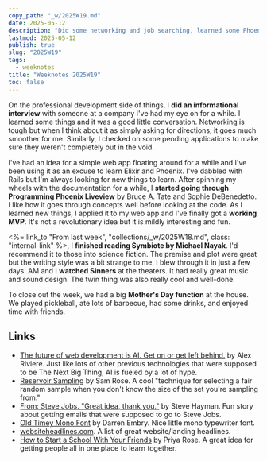 ```yaml
---
copy_path: "_w/2025W19.md"
date: 2025-05-12
description: "Did some networking and job searching, learned some Phoenix and Elixir, and had a party. Weeknotes for the 19th week of the year 2025."
lastmod: 2025-05-12
publish: true
slug: "2025W19"
tags:
  - weeknotes
title: "Weeknotes 2025W19"
toc: false
---
```


On the professional development side of things, I **did an informational interview** with someone at a company I've had my eye on for a while. I learned some things and it was a good little conversation. Networking is tough but when I think about it as simply asking for directions, it goes much smoother for me. Similarly, I checked on some pending applications to make sure they weren't completely out in the void.

I've had an idea for a simple web app floating around for a while and I've been using it as an excuse to learn Elixir and Phoenix. I've dabbled with Rails but I'm always looking for new things to learn. After spinning my wheels with the documentation for a while, I **started going through Programming Phoenix Liveview** by Bruce A. Tate and Sophie DeBenedetto. I like how it goes through concepts well before looking at the code. As I learned new things, I applied it to my web app and I've finally got a **working MVP**. It's not a revolutionary idea but it is mildly interesting and fun.

<%= link_to "From last week", "collections/_w/2025W18.md", class: "internal-link" %>, I **finished reading Symbiote by Michael Nayak**. I'd recommend it to those into science fiction. The premise and plot were great but the writing style was a bit strange to me. I blew through it in just a few days. AM and I **watched Sinners** at the theaters. It had really great music and sound design. The twin thing was also really cool and well-done. 

To close out the week, we had a big **Mother's Day function** at the house. We played pickleball, ate lots of barbecue, had some drinks, and enjoyed time with friends.

## Links

- [The future of web development is AI. Get on or get left behind.](https://alex.party/posts/2025-05-05-the-future-of-web-development-is-ai-get-on-or-get-left-behind/) by Alex Riviere. Just like lots of other previous technologies that were supposed to be The Next Big Thing, AI is fueled by a lot of hype.
- [Reservoir Sampling](https://samwho.dev/reservoir-sampling/) by Sam Rose. A cool "technique for selecting a fair random sample when you don't know the size of the set you're sampling from."
- [From: Steve Jobs. "Great idea, thank you."](https://blog.hayman.net/2025/05/06/from-steve-jobs-great-idea.html) by Steve Hayman. Fun story about getting emails that were supposed to go to Steve Jobs.
- [Old Timey Mono Font](https://github.com/dse/old-timey-mono-font) by Darren Embry. Nice little mono typewriter font.
- [websiteheadlines.com](https://websiteheadlines.com/). A list of great website/landing headlines.
- [How to Start a School With Your Friends](https://prigoose.substack.com/p/how-to-start-a-university) by Priya Rose. A great idea for getting people all in one place to learn together.
